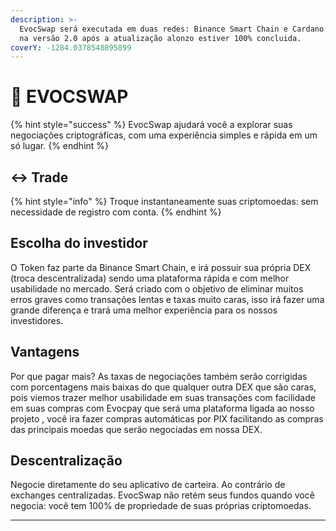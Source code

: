 ```yaml
---
description: >-
  EvocSwap será executada em duas redes: Binance Smart Chain e Cardano NetWork ,
  na versão 2.0 após a atualização alonzo estiver 100% concluida.
coverY: -1284.0378548895899
---
```


# 🔄 EVOCSWAP

{% hint style="success" %}
EvocSwap ajudará você a explorar suas negociações criptográficas, com uma experiência simples e rápida em um só lugar.
{% endhint %}

## ↔️ Trade

{% hint style="info" %}
Troque instantaneamente suas criptomoedas: sem necessidade de registro com conta.
{% endhint %}

## Escolha do investidor&#x20;

O Token faz parte da Binance Smart Chain, e irá possuir sua própria DEX (troca descentralizada) sendo uma plataforma rápida e com melhor usabilidade no mercado. Será criado com o objetivo de eliminar muitos erros graves como transações lentas e taxas muito caras, isso irá  fazer uma grande diferença e trará uma melhor experiência para os nossos investidores.

## Vantagens

Por que pagar mais? As taxas de negociações também serão corrigidas com porcentagens mais baixas do que qualquer outra DEX que são caras, pois viemos trazer melhor usabilidade em suas transações com facilidade em suas compras com Evocpay que será uma plataforma ligada ao nosso projeto , você ira fazer compras automáticas por PIX facilitando as compras das principais moedas que serão negociadas em nossa DEX.

## Descentralização&#x20;

Negocie diretamente do seu aplicativo de carteira. Ao contrário de exchanges centralizadas. EvocSwap não retém seus fundos quando você negocia: você tem 100% de propriedade de suas próprias criptomoedas.

****
